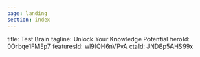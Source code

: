 ```yaml
---
page: landing
section: index
---
```

title: Test Brain
tagline: Unlock Your Knowledge Potential
heroId: 0Orbqe1FMEp7
featuresId: wl9IQH6nVPvA
ctaId: JND8p5AHS99x
